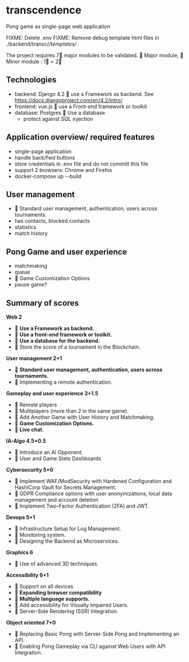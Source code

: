 # transcendence
Pong game as single-page web application 

FIXME: Delete .env 
FIXME: Remove debug template html files in ./backend/transc/*/templates/*

The project requires 7🔺 major modules to be validated.
🔺 Major module, 🔸 Minor module : 1🔺 = 2🔸


## Technologies
- backend: Django 4.2 🔺 use a Framework as backend. See https://docs.djangoproject.com/en/4.2/intro/
- frontend: vue.js 🔸 use a Front-end framework or toolkit
- database: Postgres 🔸 Use a database
  - protect against SQL injection

## Application overview/ required features
- single-page application
- handle back/fwd buttons
- store credentials in .env file and do not committ this file
- support 2 browsers: Chrome and Firefox
- docker-compose up --build

## User management
  - 🔺 Standard user management, authentication, users across tournaments.
  - has contacts, blocked contacts
  - statistics
  - match history

## Pong Game and user experience
  - matchmaking
  - queue
  - 🔸 Game Customization Options
  - pause game?



## Summary of scores

**Web 2**
- 🔺 **Use a Framework as backend.**
- 🔸 **Use a front-end framework or toolkit.**
- 🔸 **Use a database for the backend.**
- 🔺 Store the score of a tournament in the Blockchain.
  
**User management 2+1**
- 🔺 **Standard user management, authentication, users across tournaments.**
- 🔺 Implementing a remote authentication.
  
**Gameplay and user experience 3+1.5**
- 🔺 Remote players
- 🔺 Multiplayers (more than 2 in the same game).
- 🔺 Add Another Game with User History and Matchmaking.
- 🔸 **Game Customization Options.**
- 🔺 **Live chat.**

**IA-Algo 4.5+0.5**
- 🔺 Introduce an AI Opponent.
- 🔸 User and Game Stats Dashboards

**Cybersecurity 5+0**
- 🔺 Implement WAF/ModSecurity with Hardened Configuration and HashiCorp Vault for Secrets Management.
- 🔸 GDPR Compliance options with user anonymizations, local data management and account deletion
- 🔺 Implement Two-Factor Authentication (2FA) and JWT.

**Devops 5+1**
- 🔺 Infrastructure Setup for Log Management.
- 🔸 Monitoring system.
- 🔺 Designing the Backend as Microservices.

**Graphics 6**
- 🔺 Use of advanced 3D techniques.
  
**Accessibility 6+1**
- 🔸 Support on all devices
- 🔸 **Expanding browser compatibility**
- 🔸 **Multiple language supports.**
- 🔸 Add accessibility for Visually Impaired Users.
- 🔸 Server-Side Rendering (SSR) Integration.
  
**Object oriented 7+0**
- 🔺 Replacing Basic Pong with Server-Side Pong and Implementing an API.
- 🔺 Enabling Pong Gameplay via CLI against Web Users with API Integration.
